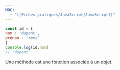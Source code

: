 ```yaml
---
MOC:
  - "[[Fiches pratiques/JavaScript/JavaScript]]"
---
```

```JavaScript
const id = {
nom : 'dupont',
prénom : 'rémi'
}
console.log(id.nom)
// 'dupont'
```

Une méthode est une fonction associée à un objet.